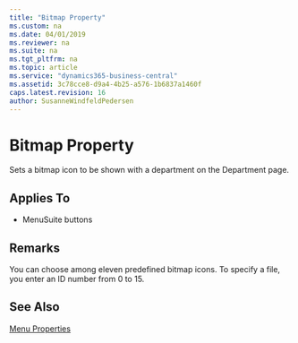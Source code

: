 ```yaml
---
title: "Bitmap Property"
ms.custom: na
ms.date: 04/01/2019
ms.reviewer: na
ms.suite: na
ms.tgt_pltfrm: na
ms.topic: article
ms.service: "dynamics365-business-central"
ms.assetid: 3c78cce8-d9a4-4b25-a576-1b6837a1460f
caps.latest.revision: 16
author: SusanneWindfeldPedersen
---
```


 

# Bitmap Property
Sets a bitmap icon to be shown with a department on the Department page.  

## Applies To  

-   MenuSuite buttons  

## Remarks  
 You can choose among eleven predefined bitmap icons. To specify a file, you enter an ID number from 0 to 15.  

## See Also  
 [Menu Properties](devenv-menu-properties.md)   
